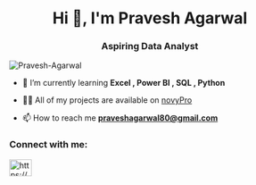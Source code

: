 <h1 align="center">Hi 👋, I'm Pravesh Agarwal</h1>
<h3 align="center">Aspiring Data Analyst</h3>

<p align="left"> <img src="https://komarev.com/ghpvc/?username=Pravesh-Agarwal&label=Profile%20views&color=0e75b6&style=flat" alt="Pravesh-Agarwal" /> </p>

- 🌱 I’m currently learning **Excel , Power BI , SQL , Python**

- 👨‍💻 All of my projects are available on [novyPro](https://www.novypro.com/profile_projects/pravesh-agarwal)

- 📫 How to reach me **praveshagarwal80@gmail.com**

<h3 align="left">Connect with me:</h3>
<p align="left">
<a href="https://www.linkedin.com/in/pravesh-agarwal2708/" target="blank"><img align="center" src="https://raw.githubusercontent.com/rahuldkjain/github-profile-readme-generator/master/src/images/icons/Social/linked-in-alt.svg" alt="https://www.linkedin.com/in/pravesh-agarwal2708/" height="30" width="40" /></a>
</p>

